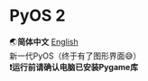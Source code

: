 # PyOS 2
:earth_asia:**简体中文** [English](https://github.com/XxdMkbMark/PyOS-2/blob/main/README_EN.md)\
新一代PyOS（终于有了图形界面:sweat_smile:）\
**:exclamation:运行前请确认电脑已安装Pygame库**
